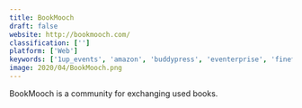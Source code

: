 ```yaml
---
title: BookMooch
draft: false 
website: http://bookmooch.com/
classification: ['']
platform: ['Web']
keywords: ['1up_events', 'amazon', 'buddypress', 'eventerprise', 'finefriends', 'humhub', 'minds', 'oxwall', 'paperbackswap', 'slowly', 'switchboard', 'tradogram', 'twitter', 'vk', 'whatsonmybookshelf', 'ebay', 'exo_platform', 'swap-bot']
image: 2020/04/BookMooch.png
---
```

BookMooch is a community for exchanging used books.